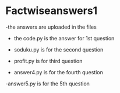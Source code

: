 # Factwiseanswers1


-the answers are uploaded in the files 

- the code.py is the answer for 1st question

- soduku.py is for the second question
  
- profit.py is for third question

- answer4.py is for the fourth question

-answer5.py is for the 5th question
